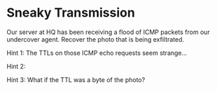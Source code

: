 # Sneaky Transmission

Our server at HQ has been receiving a flood of ICMP packets from our undercover agent.
Recover the photo that is being exfiltrated.

Hint 1: The TTLs on those ICMP echo requests seem strange...

Hint 2: 

Hint 3: What if the TTL was a byte of the photo?

